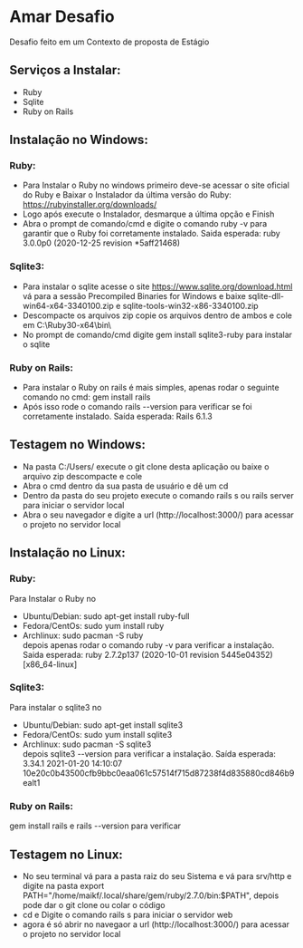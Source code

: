 # Amar Desafio
Desafio feito em um Contexto de proposta de Estágio

## Serviços a Instalar:
*  Ruby
*  Sqlite
*  Ruby on Rails

## Instalação no Windows:
### Ruby:  
*  Para Instalar o Ruby no windows primeiro deve-se acessar o site oficial do Ruby e Baixar o Instalador da última versão do Ruby: https://rubyinstaller.org/downloads/  
*  Logo após execute o Instalador, desmarque a última opção e Finish  
*  Abra o prompt de comando/cmd e digite o comando ruby -v para garantir que o Ruby foi corretamente instalado. Saida esperada: ruby 3.0.0p0 (2020-12-25 revision *5aff21468)  

### Sqlite3:  
*  Para instalar o sqlite acesse o site https://www.sqlite.org/download.html vá para a sessão Precompiled Binaries for Windows e baixe sqlite-dll-win64-x64-3340100.zip e sqlite-tools-win32-x86-3340100.zip  
*  Descompacte os arquivos zip copie os arquivos dentro de ambos e cole em C:\Ruby30-x64\bin\  
*  No prompt de comando/cmd digite gem install sqlite3-ruby para instalar o sqlite  

### Ruby on Rails:  
*  Para instalar o Ruby on rails é mais simples, apenas rodar o seguinte comando no cmd: gem install rails  
*  Após isso rode o comando rails --version para verificar se foi corretamente instalado. Saída esperada: Rails 6.1.3  

## Testagem no Windows:  
*  Na pasta C:/Users/<Seu Usuario> execute o git clone desta aplicação ou baixe o arquivo zip descompacte e cole  
*  Abra o cmd dentro da sua pasta de usuário e dê um cd <pasta do seu projeto>  
*  Dentro da pasta do seu projeto execute o comando rails s ou rails server para iniciar o servidor local  
*  Abra o seu navegador e digite a url (http://localhost:3000/) para acessar o projeto no servidor local  


## Instalação no Linux:  
### Ruby:  
Para Instalar o Ruby no  
*  Ubuntu/Debian: sudo apt-get install ruby-full  
*  Fedora/CentOs: sudo yum install ruby  
*  Archlinux: sudo pacman -S ruby  
depois apenas rodar o comando ruby -v para verificar a instalação. Saida esperada: ruby 2.7.2p137 (2020-10-01 revision 5445e04352) [x86_64-linux]  

### Sqlite3:  
Para instalar o sqlite3 no
*  Ubuntu/Debian: sudo apt-get install sqlite3  
*  Fedora/CentOs: sudo yum install sqlite3  
*  Archlinux: sudo pacman -S sqlite3   
depois sqlite3 --version para verificar a instalação. Saída esperada: 3.34.1 2021-01-20 14:10:07 10e20c0b43500cfb9bbc0eaa061c57514f715d87238f4d835880cd846b9ealt1

### Ruby on Rails:  
gem install rails e rails --version para verificar  

## Testagem no Linux:  
*  No seu terminal vá para a pasta raiz do seu Sistema e vá para srv/http e digite na pasta export PATH="/home/maikf/.local/share/gem/ruby/2.7.0/bin:$PATH", depois pode dar o git clone ou colar o código  
*  cd <nome do projet> e Digite o comando rails s para iniciar o servidor web  
*  agora é só abrir no navegaor a url (http://localhost:3000/) para acessar o projeto no servidor local
